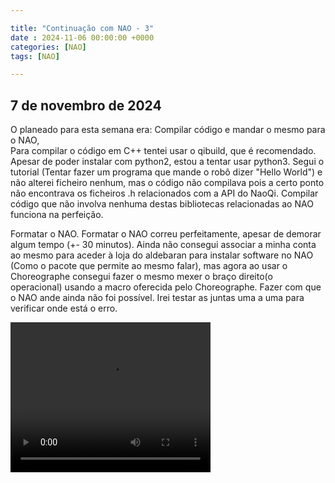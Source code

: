 ```yaml
---

title: "Continuação com NAO - 3"
date : 2024-11-06 00:00:00 +0000
categories: [NAO]
tags: [NAO]

---
```


## 7 de novembro de 2024

O planeado para esta semana era:
  Compilar código e mandar o mesmo para o NAO,  
      Para compilar o código em C++ tentei usar o qibuild, que é recomendado. Apesar de poder instalar com python2, estou a tentar usar python3.
      Segui o tutorial (Tentar fazer um programa que mande o robô dizer "Hello World") e não alterei ficheiro nenhum, mas o código não compilava pois a certo ponto não encontrava os ficheiros .h relacionados com a API do NaoQi.
      Compilar código que não involva nenhuma destas bibliotecas relacionadas ao NAO funciona na perfeição.


  Formatar o NAO.
    Formatar o NAO correu perfeitamente, apesar de demorar algum tempo (+- 30 minutos). Ainda não consegui associar a minha conta ao mesmo para aceder à loja do aldebaran para instalar software no NAO (Como o pacote que permite ao mesmo falar), mas agora ao usar o Choreographe consegui fazer o mesmo mexer o braço direito(o operacional) usando a macro oferecida pelo Choreographe. 
    Fazer com que o NAO ande ainda não foi possível. Irei testar as juntas uma a uma para verificar onde está o erro.

<video width="320" height="240" controls>
  <source src="../../assets/videos/NAO-Braço.mov" type="video/mp4">
</video>


